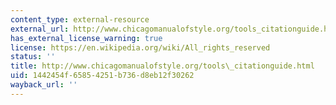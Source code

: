 ```yaml
---
content_type: external-resource
external_url: http://www.chicagomanualofstyle.org/tools_citationguide.html
has_external_license_warning: true
license: https://en.wikipedia.org/wiki/All_rights_reserved
status: ''
title: http://www.chicagomanualofstyle.org/tools\_citationguide.html
uid: 1442454f-6585-4251-b736-d8eb12f30262
wayback_url: ''
---
```

